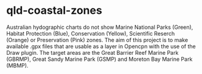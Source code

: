 # qld-coastal-zones
Australian hydographic charts do not show Marine National Parks (Green), Habitat Protection (Blue), Conservation (Yellow), Scientific Reserch (Orange) or Preservation (Pink) zones.
The aim of this project is to make available .gpx files that are usable as a layer in Opencpn with the use of the Draw plugin.
The target areas are the Great Barrier Reef Marine Park (GBRMP), Great Sandy Marine Park (GSMP) and Moreton Bay Marine Park (MBMP).
